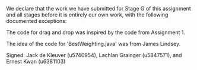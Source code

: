 We declare that the work we have submitted for Stage G of this assignment and all stages before it is entirely our own work, with the following documented exceptions:

The code for drag and drop was inspired by the code from Assignment 1.

The idea of the code for 'BestWeighting.java' was from James Lindsey.

Signed: Jack de Kleuver (u5740954), Lachlan Grainger (u5847571), and Ernest Kwan (u6381103)
